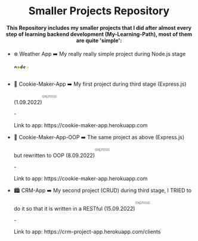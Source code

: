 <h1 align="center">Smaller Projects Repository</h1>
<h4 align="center">This Repository includes my smaller projects that I did after almost every step of learning backend development (My-Learning-Path), most of them are quite 'simple':
</h4>

- <p>❄️ Weather App ➡️ My really really simple project during Node.js stage<img src="https://raw.githubusercontent.com/devicons/devicon/master/icons/nodejs/nodejs-original-wordmark.svg" alt="nodejs" width="40" height="40"/></p>

- <p>🍪 Cookie-Maker-App ➡️ My first project during third stage (Express.js) (1.09.2022)<img src="https://raw.githubusercontent.com/devicons/devicon/master/icons/express/express-original-wordmark.svg" alt="express" width="40" height="40"/></p>
    - <p>Link to app: https://cookie-maker-app.herokuapp.com</p>
    
- <p>🍪 Cookie-Maker-App-OOP ➡️ The same project as above (Express.js) but rewritten to OOP (8.09.2022)<img src="https://raw.githubusercontent.com/devicons/devicon/master/icons/express/express-original-wordmark.svg" alt="express" width="40" height="40"/></p>
    - <p>Link to app: https://cookie-maker-app.herokuapp.com</p>
    
- <p>🏙 CRM-App ➡️ My second project (CRUD) during third stage, I TRIED to do it so that it is written in a RESTful (15.09.2022)<img src="https://raw.githubusercontent.com/devicons/devicon/master/icons/express/express-original-wordmark.svg" alt="express" width="40" height="40"/></p>
    - <p>Link to app: https://crm-project-app.herokuapp.com/clients</p>
